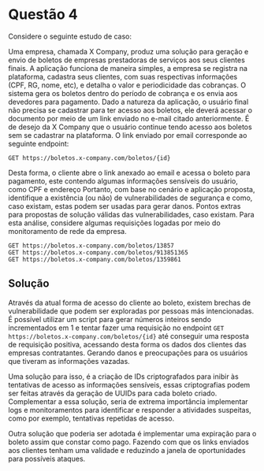 # Questão 4

Considere o seguinte estudo de caso:

Uma empresa, chamada X Company, produz uma solução para geração e envio de boletos de empresas prestadoras de serviços aos seus clientes finais. A aplicação funciona de maneira simples, a empresa se registra na plataforma, cadastra seus clientes, com suas respectivas informações (CPF, RG, nome, etc), e detalha o valor e periodicidade das cobranças. O sistema gera os boletos dentro do período de cobrança e os envia aos devedores para pagamento. Dado a natureza da aplicação, o usuário final não precisa se cadastrar para ter acesso aos boletos, ele deverá acessar o documento por meio de um link enviado no e-mail citado anteriormente. É de desejo da X Company que o usuário continue tendo acesso aos boletos sem se cadastrar na plataforma. O link enviado por email corresponde ao seguinte endpoint:

```plaintext
GET https://boletos.x-company.com/boletos/{id}
```

Desta forma, o cliente abre o link anexado ao email e acessa o boleto para pagamento, este contendo algumas informações sensíveis do usuário, como CPF e endereço Portanto, com base no cenário e aplicação proposta, identifique a existência (ou não) de vulnerabilidades de segurança e como, caso existam, estas podem ser usadas para gerar danos. Pontos extras para propostas de solução válidas das vulnerabilidades, caso existam. Para esta análise, considere algumas requisições logadas por meio do monitoramento de rede da empresa.

```plaintext
GET https://boletos.x-company.com/boletos/13857 
GET https://boletos.x-company.com/boletos/913851365 
GET https://boletos.x-company.com/boletos/1359861
```

## Solução  

Através da atual forma de acesso do cliente ao boleto, existem brechas de vulnerabilidade que podem ser exploradas por pessoas más intencionadas. É possível utilizar um script para gerar números inteiros sendo incrementados em 1 e tentar fazer uma requisição no endpoint `GET https://boletos.x-company.com/boletos/{id}` até conseguir uma resposta de requisição positiva, acessando desta forma os dados dos clientes das empresas contratantes. Gerando danos e preocupações para os usuários que tiveram as informações vazadas.

Uma solução para isso, é a criação de IDs criptografados para inibir às tentativas de acesso as informações sensíveis, essas criptografias podem ser feitas através da geração de UUIDs para cada boleto criado. Complementar a essa solução, seria de extrema importância implementar logs e monitoramentos para identificar e responder a atividades suspeitas, como por exemplo, tentativas repetidas de acesso.

Outra solução que poderia ser adotada é implementar uma expiração para o boleto assim que constar como pago. Fazendo com que os links enviados aos clientes tenham uma validade e reduzindo a janela de oportunidades para possíveis ataques.
